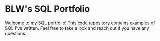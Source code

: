 # BLW's SQL Portfolio

Welcome to my SQL portfolio! This code repository contains examples of SQL I've written. Feel free to take a look and reach out if you have any questions.
